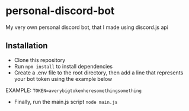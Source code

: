 # personal-discord-bot

My very own personal discord bot, that I made using discord.js api

## Installation
- Clone this repository
- Run `npm install` to install dependencies
- Create a .env file to the root directory, then add a line that represents your bot token
using the example below

EXAMPLE:
`TOKEN=averybigtokenheresomethingsomething`

- Finally, run the main.js script `node main.js`
